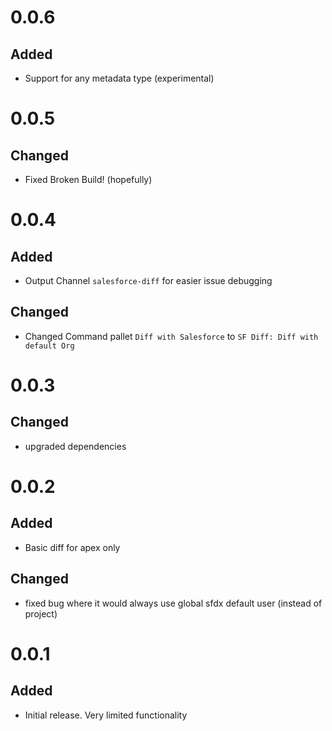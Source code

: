 # 0.0.6

## Added 
- Support for any metadata type (experimental)

# 0.0.5

## Changed 
- Fixed Broken Build! (hopefully)

# 0.0.4

## Added 
- Output Channel `salesforce-diff` for easier issue debugging

## Changed
- Changed Command pallet `Diff with Salesforce` to `SF Diff: Diff with default Org`

# 0.0.3

## Changed 
- upgraded dependencies

# 0.0.2

## Added 
- Basic diff for apex only

## Changed
- fixed bug where it would always use global sfdx default user (instead of project)

# 0.0.1

## Added
- Initial release.  Very limited functionality
